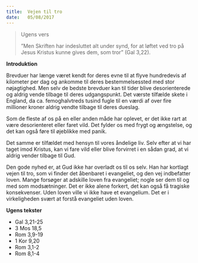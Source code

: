 ```yaml
---
title:  Vejen til tro
date:   05/08/2017
---
```


> <p>Ugens vers</p>
> ”Men Skriften har indesluttet alt under synd, for at løftet ved tro på Jesus Kristus kunne gives dem, som tror” (Gal 3,22).

**Introduktion**

Brevduer har længe været kendt for deres evne til at flyve hundredevis af kilometer per dag og ankomme til deres bestemmelsessted med stor nøjagtighed. Men selv de bedste brevduer kan til tider blive desorienterede og aldrig vende tilbage til deres udgangspunkt. Det værste tilfælde skete i England, da ca. femoghalvtreds tusind fugle til en værdi af over fire millioner kroner aldrig vendte tilbage til deres dueslag.

Som de fleste af os på en eller anden måde har oplevet, er det ikke rart at være desorienteret eller faret vild. Det fylder os med frygt og ængstelse, og det kan også føre til øjeblikke med panik.

Det samme er tilfældet med hensyn til vores åndelige liv. Selv efter at vi har taget imod Kristus, kan vi fare vild eller blive forvirret i en sådan grad, at vi aldrig vender tilbage til Gud.

Den gode nyhed er, at Gud ikke har overladt os til os selv. Han har kortlagt vejen til tro, som vi finder det åbenbaret i evangeliet, og den vej indbefatter loven. Mange forsøger at adskille loven fra evangeliet; nogle ser dem til og med som modsætninger. Det er ikke alene forkert, det kan også få tragiske konsekvenser. Uden loven ville vi ikke have et evangelium. Det er i virkeligheden svært at forstå evangeliet uden loven.

**Ugens tekster**

* Gal 3,21-25 
* 3 Mos 18,5 
* Rom 3,9-19 
* 1 Kor 9,20
* Rom 3,1-2
* Rom 8,1-4
